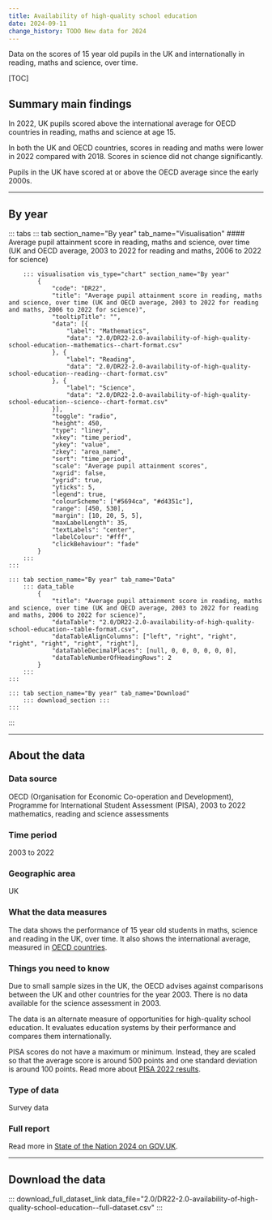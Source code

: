 ```yaml
---
title: Availability of high-quality school education
date: 2024-09-11
change_history: TODO New data for 2024
---
```


Data on the scores of 15 year old pupils in the UK and internationally in reading, maths and science, over time.

[TOC]

## Summary main findings

In 2022, UK pupils scored above the international average for OECD countries in reading, maths and science at age 15.

In both the UK and OECD countries, scores in reading and maths were lower in 2022 compared with 2018. Scores in science did not change significantly.

Pupils in the UK have scored at or above the OECD average since the early 2000s. 

---

## By year

::: tabs
    ::: tab section_name="By year" tab_name="Visualisation"
        #### Average pupil attainment score in reading, maths and science, over time (UK and OECD average, 2003 to 2022 for reading and maths, 2006 to 2022 for science)

        ::: visualisation vis_type="chart" section_name="By year"
            {
                "code": "DR22",
                "title": "Average pupil attainment score in reading, maths and science, over time (UK and OECD average, 2003 to 2022 for reading and maths, 2006 to 2022 for science)",
                "tooltipTitle": "",
                "data": [{
                    "label": "Mathematics",
                    "data": "2.0/DR22-2.0-availability-of-high-quality-school-education--mathematics--chart-format.csv"
                }, {
                    "label": "Reading",
                    "data": "2.0/DR22-2.0-availability-of-high-quality-school-education--reading--chart-format.csv"
                }, {
                    "label": "Science",
                    "data": "2.0/DR22-2.0-availability-of-high-quality-school-education--science--chart-format.csv"
                }],
                "toggle": "radio",
                "height": 450,
                "type": "liney",
                "xkey": "time_period",
                "ykey": "value",
                "zkey": "area_name",
                "sort": "time_period",
                "scale": "Average pupil attainment scores",
                "xgrid": false,
                "ygrid": true,
                "yticks": 5,
                "legend": true,
                "colourScheme": ["#5694ca", "#d4351c"],
                "range": [450, 530],
                "margin": [10, 20, 5, 5],
                "maxLabelLength": 35,
                "textLabels": "center",
                "labelColour": "#fff",
                "clickBehaviour": "fade"
            }
        :::
    :::

    ::: tab section_name="By year" tab_name="Data"
        ::: data_table
            {
                "title": "Average pupil attainment score in reading, maths and science, over time (UK and OECD average, 2003 to 2022 for reading and maths, 2006 to 2022 for science)",
                "dataTable": "2.0/DR22-2.0-availability-of-high-quality-school-education--table-format.csv",
                "dataTableAlignColumns": ["left", "right", "right", "right", "right", "right", "right"],
                "dataTableDecimalPlaces": [null, 0, 0, 0, 0, 0, 0],
                "dataTableNumberOfHeadingRows": 2
            }
        :::
    :::

    ::: tab section_name="By year" tab_name="Download"
        ::: download_section :::
    :::
:::

---

## About the data

### Data source
OECD (Organisation for Economic Co-operation and Development), Programme for International Student Assessment (PISA), 2003 to 2022 mathematics, reading and science assessments

### Time period
2003 to 2022

### Geographic area
UK

### What the data measures
The data shows the performance of 15 year old students in maths, science and reading in the UK, over time. It also shows the international average, measured in [OECD countries](https://www.oecd.org/about/document/ratification-oecd-convention.htm).

### Things you need to know
Due to small sample sizes in the UK, the OECD advises against comparisons between the UK and other countries for the year 2003. There is no data available for the science assessment in 2003.

The data is an alternate measure of opportunities for high-quality school education. It evaluates education systems by their performance and compares them internationally.

PISA scores do not have a maximum or minimum. Instead, they are scaled so that the average score is around 500 points and one standard deviation is around 100 points. Read more about [PISA 2022 results](https://www.oecd.org/en/publications/pisa-2022-results-volume-i_53f23881-en.html).

### Type of data
Survey data

### Full report
Read more in [State of the Nation 2024 on GOV.UK](https://www.gov.uk/government/publications/state-of-the-nation-2024-local-to-national-mapping-opportunities-for-all).

---

## Download the data

::: download_full_dataset_link data_file="2.0/DR22-2.0-availability-of-high-quality-school-education--full-dataset.csv" :::
